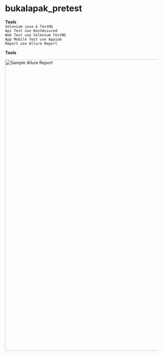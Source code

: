 # bukalapak_pretest

**Tools**
<br/>
```Selenium java & TestNG```
<br/>
```Api Test use RestAssured```
<br/>
```Web Test use Selenium TestNG```
<br/>
```App Mobile Test use Appium```
<br/>
```Report use Allure Report```

**Tools**
<br/>

<img width="960" alt="Sample Allure Report" src="https://user-images.githubusercontent.com/49613928/93284076-0e2ef880-f7fc-11ea-89e1-a48593d04a3c.png">

